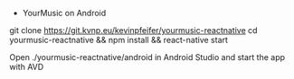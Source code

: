 - YourMusic on Android

git clone https://git.kvnp.eu/kevinpfeifer/yourmusic-reactnative
cd yourmusic-reactnative && npm install && react-native start

Open ./yourmusic-reactnative/android in Android Studio and start the app with AVD